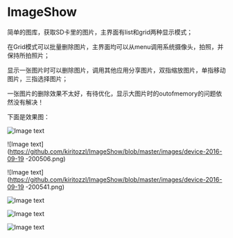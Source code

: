 # ImageShow
简单的图库，获取SD卡里的图片，主界面有list和grid两种显示模式；


在Grid模式可以批量删除图片，主界面均可以从menu调用系统摄像头，拍照，并保持所拍照片；


显示一张图片时可以删除图片，调用其他应用分享图片，双指缩放图片，单指移动图片，三指选择图片；


一张图片的删除效果不太好，有待优化，显示大图片时的outofmemory的问题依然没有解决！


下面是效果图：


![Image text](https://github.com/kiritozzl/ImageShow/blob/master/images/device-2016-09-19-200447.png)

![Image text](https://github.com/kiritozzl/ImageShow/blob/master/images/device-2016-09-19
-200506.png)

![Image text](https://github.com/kiritozzl/ImageShow/blob/master/images/device-2016-09-19
-200541.png)

![Image text](https://github.com/kiritozzl/ImageShow/blob/master/images/device-2016-09-19-200640.png)

![Image text](https://github.com/kiritozzl/ImageShow/blob/master/images/device-2016-09-19-200723.png)

![Image text](https://github.com/kiritozzl/ImageShow/blob/master/images/device-2016-09-19-200740.png)
